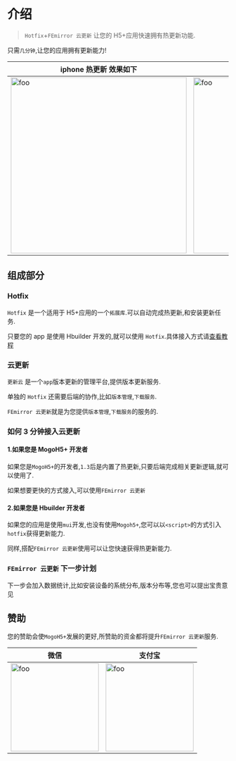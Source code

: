# 介绍

> `Hotfix`+`FEmirror 云更新` 让您的 H5+应用快速拥有热更新功能.

只需`几分钟`,让您的应用拥有更新能力!

| iphone 热更新 效果如下                                           | 安卓热更新效果如下                                                    | 安卓安装更新如下                                                      |
| ---------------------------------------------------------------- | --------------------------------------------------------------------- | --------------------------------------------------------------------- |
| <img   width="400"  :src="$withBase('/IMG_0040.PNG')" alt="foo"> | <img   width="400"  :src="$withBase('/S80805-211149.jpg')" alt="foo"> | <img   width="400"  :src="$withBase('/S80806-112100.jpg')" alt="foo"> |

## 组成部分

### Hotfix

`Hotfix` 是一个适用于 H5+应用的一个`拓展库`.可以自动完成热更新,和安装更新任务.

只要您的 app 是使用 Hbuilder 开发的,就可以使用 `Hotfix`.具体接入方式请[查看教程](hotfix.md)

### 云更新

`更新云` 是一个`app`版本更新的管理平台,提供版本更新服务.

单独的 `Hotfix` 还需要后端的协作,比如`版本管理`,`下载服务`.

`FEmirror 云更新`就是为您提供`版本管理`,`下载服务`的服务的.

### 如何 3 分钟接入云更新

#### 1.如果您是 MogoH5+ 开发者

如果您是`MogoH5+`的开发者,`1.3`后是内置了热更新,只要后端完成相关更新逻辑,就可以使用了.

如果想要更快的方式接入,可以使用`FEmirror 云更新`

#### 2.如果您是 Hbuilder 开发者

如果您的应用是使用`mui`开发,也没有使用`Mogoh5+`,您可以以`<script>`的方式引入`hotfix`获得更新能力.

同样,搭配`FEmirror 云更新`使用可以让您快速获得热更新能力.

### `FEmirror 云更新` 下一步计划

下一步会加入数据统计,比如安装设备的系统分布,版本分布等,您也可以提出宝贵意见

## 赞助

您的赞助会使`MogoH5+`发展的更好,所赞助的资金都将提升`FEmirror 云更新`服务.

| 微信                                                       | 支付宝                                                        |
| ---------------------------------------------------------- | ------------------------------------------------------------- |
| <img width="200" :src="$withBase('/wxpay.JPG')" alt="foo"> | <img  width="200"  :src="$withBase('/alipay.JPG')" alt="foo"> |
